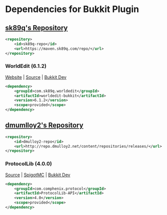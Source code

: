 # Dependencies for Bukkit Plugin

## [sk89q's Repository](https://maven.sk89q.com/repo/)

```xml
<repository>
    <id>sk89q-repo</id>
    <url>https://maven.sk89q.com/repo/</url>
</repository>
```

### WorldEdit (6.1.2)

[Website](https://www.enginehub.org/worldedit) |
[Source](https://github.com/sk89q/WorldEdit) |
[Bukkit Dev](http://dev.bukkit.org/bukkit-plugins/worldedit/)

```xml
<dependency>
    <groupId>com.sk89q.worldedit</groupId>
    <artifactId>worldedit-bukkit</artifactId>
    <version>6.1.2</version>
    <scope>provided</scope>
</dependency>
```

## [dmumlloy2's Repository](http://repo.dmulloy2.net/#view-repositories;releases~browsestorage)

```xml
<repository>
    <id>dmulloy2-repo</id>
    <url>http://repo.dmulloy2.net/content/repositories/releases/</url>
</repository>
```

### ProtocolLib (4.0.0)

[Source](https://github.com/aadnk/ProtocolLib) |
[SpigotMC](https://www.spigotmc.org/resources/protocollib.1997/) |
[Bukkit Dev](http://dev.bukkit.org/bukkit-plugins/protocollib/)

```xml
<dependency>
    <groupId>com.comphenix.protocol</groupId>
    <artifactId>ProtocolLib-API</artifactId>
    <version>4.0</version>
    <scope>provided</scope>
</dependency>
```
